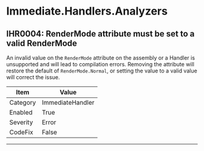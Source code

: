 # Immediate.Handlers.Analyzers

## IHR0004: RenderMode attribute must be set to a valid RenderMode

An invalid value on the `RenderMode` attribute on the assembly or a Handler is unsupported and will lead to compilation
errors. Removing the attribute will restore the default of `RenderMode.Normal`, or setting the value to a valid value
will correct the issue.

|Item|Value|
|-|-|
|Category|ImmediateHandler|
|Enabled|True|
|Severity|Error|
|CodeFix|False|
---
